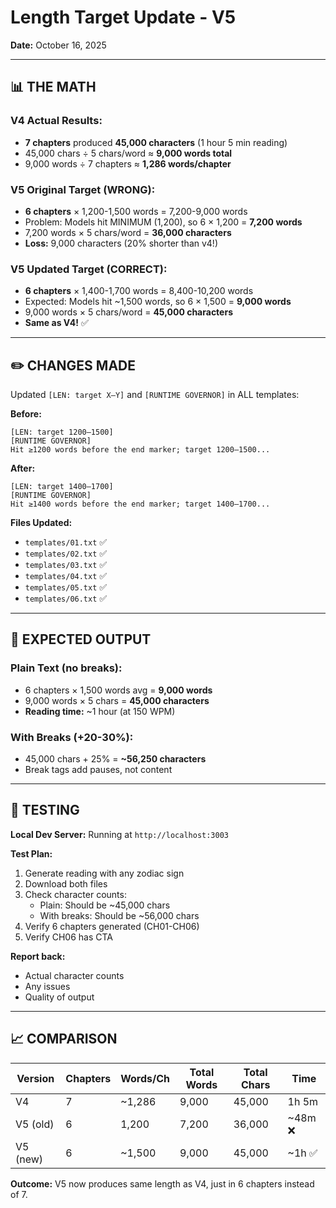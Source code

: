 # Length Target Update - V5

**Date:** October 16, 2025

---

## 📊 THE MATH

### **V4 Actual Results:**
- **7 chapters** produced **45,000 characters** (1 hour 5 min reading)
- 45,000 chars ÷ 5 chars/word ≈ **9,000 words total**
- 9,000 words ÷ 7 chapters ≈ **1,286 words/chapter**

### **V5 Original Target (WRONG):**
- **6 chapters** × 1,200-1,500 words = 7,200-9,000 words
- Problem: Models hit MINIMUM (1,200), so 6 × 1,200 = **7,200 words**
- 7,200 words × 5 chars/word = **36,000 characters**
- **Loss:** 9,000 characters (20% shorter than v4!)

### **V5 Updated Target (CORRECT):**
- **6 chapters** × 1,400-1,700 words = 8,400-10,200 words
- Expected: Models hit ~1,500 words, so 6 × 1,500 = **9,000 words**
- 9,000 words × 5 chars/word = **45,000 characters**
- **Same as V4!** ✅

---

## ✏️ CHANGES MADE

Updated `[LEN: target X–Y]` and `[RUNTIME GOVERNOR]` in ALL templates:

**Before:**
```
[LEN: target 1200–1500]
[RUNTIME GOVERNOR]
Hit ≥1200 words before the end marker; target 1200–1500...
```

**After:**
```
[LEN: target 1400–1700]
[RUNTIME GOVERNOR]
Hit ≥1400 words before the end marker; target 1400–1700...
```

**Files Updated:**
- `templates/01.txt` ✅
- `templates/02.txt` ✅
- `templates/03.txt` ✅
- `templates/04.txt` ✅
- `templates/05.txt` ✅
- `templates/06.txt` ✅

---

## 🎯 EXPECTED OUTPUT

### **Plain Text (no breaks):**
- 6 chapters × 1,500 words avg = **9,000 words**
- 9,000 words × 5 chars = **45,000 characters**
- **Reading time:** ~1 hour (at 150 WPM)

### **With Breaks (+20-30%):**
- 45,000 chars + 25% = **~56,250 characters**
- Break tags add pauses, not content

---

## 🧪 TESTING

**Local Dev Server:** Running at `http://localhost:3003`

**Test Plan:**
1. Generate reading with any zodiac sign
2. Download both files
3. Check character counts:
   - Plain: Should be ~45,000 chars
   - With breaks: Should be ~56,000 chars
4. Verify 6 chapters generated (CH01-CH06)
5. Verify CH06 has CTA

**Report back:**
- Actual character counts
- Any issues
- Quality of output

---

## 📈 COMPARISON

| Version | Chapters | Words/Ch | Total Words | Total Chars | Time |
|---------|----------|----------|-------------|-------------|------|
| V4      | 7        | ~1,286   | 9,000       | 45,000      | 1h 5m |
| V5 (old)| 6        | 1,200    | 7,200       | 36,000      | ~48m ❌ |
| V5 (new)| 6        | ~1,500   | 9,000       | 45,000      | ~1h ✅ |

**Outcome:** V5 now produces same length as V4, just in 6 chapters instead of 7.

